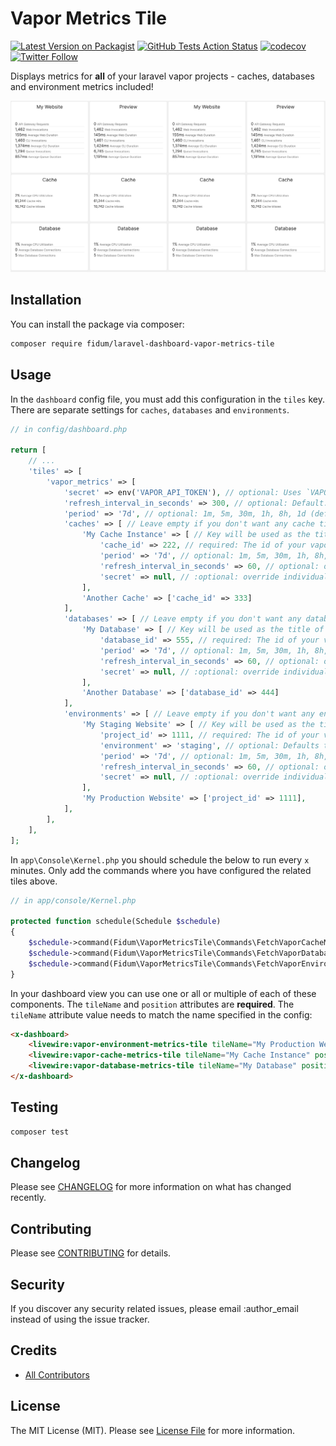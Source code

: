 # Vapor Metrics Tile

[![Latest Version on Packagist](https://img.shields.io/packagist/v/fidum/laravel-dashboard-vapor-metrics-tile.svg?style=flat-square)](https://packagist.org/packages/fidum/laravel-dashboard-vapor-metrics-tile)
[![GitHub Tests Action Status](https://img.shields.io/github/workflow/status/fidum/laravel-dashboard-vapor-metrics-tile/run-tests?label=tests)](https://github.com/fidum/laravel-dashboard-vapor-metrics-tile/actions?query=workflow%3Arun-tests+branch%3Amaster)
[![codecov](https://codecov.io/gh/fidum/laravel-dashboard-vapor-metrics-tile/branch/master/graph/badge.svg)](https://codecov.io/gh/fidum/laravel-dashboard-vapor-metrics-tile)
[![Twitter Follow](https://img.shields.io/twitter/follow/danmasonmp?label=Follow&logo=twitter&style=flat-square)](https://twitter.com/danmasonmp)  

Displays metrics for **all** of your laravel vapor projects - caches, databases and environment metrics included! 

![Preview](docs/preview.png)

## Installation

You can install the package via composer:

```bash
composer require fidum/laravel-dashboard-vapor-metrics-tile
```

## Usage
In the `dashboard` config file, you must add this configuration in the `tiles` key. There are separate settings for 
`caches`, `databases` and `environments`.

```php
// in config/dashboard.php

return [
    // ...
    'tiles' => [
        'vapor_metrics' => [
            'secret' => env('VAPOR_API_TOKEN'), // optional: Uses `VAPOR_API_TOKEN` env by default
            'refresh_interval_in_seconds' => 300, // optional: Default: 300 seconds (5 minutes)
            'period' => '7d', // optional: 1m, 5m, 30m, 1h, 8h, 1d (default), 3d, 7d, 1M
            'caches' => [ // Leave empty if you don't want any cache tiles
                'My Cache Instance' => [ // Key will be used as the title of the displayed tile
                    'cache_id' => 222, // required: The id of your vapor cache instance
                    'period' => '7d', // optional: 1m, 5m, 30m, 1h, 8h, 1d (default), 3d, 7d, 1M
                    'refresh_interval_in_seconds' => 60, // optional: override individual tile
                    'secret' => null, // :optional: override individual tile
                ],
                'Another Cache' => ['cache_id' => 333]
            ],
            'databases' => [ // Leave empty if you don't want any database tiles
                'My Database' => [ // Key will be used as the title of the displayed tile
                    'database_id' => 555, // required: The id of your vapor database instance
                    'period' => '7d', // optional: 1m, 5m, 30m, 1h, 8h, 1d (default), 3d, 7d, 1M
                    'refresh_interval_in_seconds' => 60, // optional: override individual tile
                    'secret' => null, // :optional: override individual tile
                ],
                'Another Database' => ['database_id' => 444]
            ],
            'environments' => [ // Leave empty if you don't want any envrionment tiles
                'My Staging Website' => [ // Key will be used as the title of the displayed tile                
                    'project_id' => 1111, // required: The id of your vapor project
                    'environment' => 'staging', // optional: Defaults to 'production'
                    'period' => '7d', // optional: 1m, 5m, 30m, 1h, 8h, 1d (default), 3d, 7d, 1M
                    'refresh_interval_in_seconds' => 60, // optional: override individual tile
                    'secret' => null, // :optional: override individual tile
                ],
                'My Production Website' => ['project_id' => 1111],
            ],
        ],
    ],
];
```

In `app\Console\Kernel.php` you should schedule the below to run every `x` minutes. Only add the commands where you have configured the related tiles above. 

```php
// in app/console/Kernel.php

protected function schedule(Schedule $schedule)
{
    $schedule->command(Fidum\VaporMetricsTile\Commands\FetchVaporCacheMetricsCommand::class)->everyThirtyMinutes();
    $schedule->command(Fidum\VaporMetricsTile\Commands\FetchVaporDatabaseMetricsCommand::class)->everyThirtyMinutes();
    $schedule->command(Fidum\VaporMetricsTile\Commands\FetchVaporEnvironmentMetricsCommand::class)->everyThirtyMinutes();
}
```

In your dashboard view you can use one or all or multiple of each of these components. The `tileName` and `position` 
attributes are **required**. The `tileName` attribute value needs to match the name specified in the config:

```html
<x-dashboard>
    <livewire:vapor-environment-metrics-tile tileName="My Production Website" position="a1:a3" />
    <livewire:vapor-cache-metrics-tile tileName="My Cache Instance" position="a4:a5" />
    <livewire:vapor-database-metrics-tile tileName="My Database" position="a6:a7" />
</x-dashboard>
```
## Testing
```bash
composer test
```

## Changelog

Please see [CHANGELOG](CHANGELOG.md) for more information on what has changed recently.

## Contributing

Please see [CONTRIBUTING](CONTRIBUTING.md) for details.

## Security

If you discover any security related issues, please email :author_email instead of using the issue tracker.

## Credits

- [All Contributors](../../contributors)

## License

The MIT License (MIT). Please see [License File](LICENSE.md) for more information.
